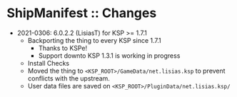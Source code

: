 # ShipManifest :: Changes

* 2021-0306: 6.0.2.2 (LisiasT) for KSP >= 1.7.1
	+ Backporting the thing to every KSP since 1.7.1
		- Thanks to KSPe!
		- Support downto KSP 1.3.1 is working in progress
	+ Install Checks
	+ Moved the thing to `<KSP_ROOT>/GameData/net.lisias.ksp` to prevent conflicts with the upstream.
	+ User data files are saved on `<KSP_ROOT>/PluginData/net.lisias.ksp/`
